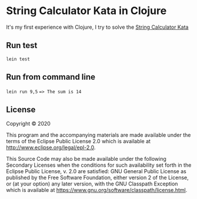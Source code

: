 # String Calculator Kata in Clojure

It's my first experience  with Clojure, I try to solve the [String Calculator Kata](https://github.com/xpeppers/string-calculator-kata)

## Run test

`lein test`

## Run from command line

`lein run 9,5`
`=> The sum is 14`

## License

Copyright © 2020

This program and the accompanying materials are made available under the
terms of the Eclipse Public License 2.0 which is available at
http://www.eclipse.org/legal/epl-2.0.

This Source Code may also be made available under the following Secondary
Licenses when the conditions for such availability set forth in the Eclipse
Public License, v. 2.0 are satisfied: GNU General Public License as published by
the Free Software Foundation, either version 2 of the License, or (at your
option) any later version, with the GNU Classpath Exception which is available
at https://www.gnu.org/software/classpath/license.html.

